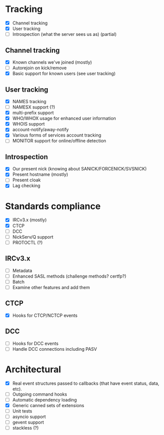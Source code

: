 # Tracking
- [x] Channel tracking
- [x] User tracking
- [ ] Introspection (what the server sees us as) (partial)

## Channel tracking
- [x] Known channels we've joined (mostly)
- [ ] Autorejoin on kick/remove
- [x] Basic support for known users (see user tracking)

## User tracking
- [x] NAMES tracking
- [ ] NAMESX support (?)
- [x] multi-prefix support
- [x] WHO/WHOX usage for enhanced user information
- [x] WHOIS support
- [x] account-notify/away-notify
- [x] Various forms of services account tracking
- [ ] MONITOR support for online/offline detection

## Introspection
- [x] Our present nick (knowing about SANICK/FORCENICK/SVSNICK)
- [x] Present hostname (mostly)
- [ ] Present cloak
- [x] Lag checking

# Standards compliance
- [x] IRCv3.x (mostly)
- [x] CTCP
- [ ] DCC
- [ ] NickServ/Q support
- [ ] PROTOCTL (?)

## IRCv3.x
- [ ] Metadata
- [ ] Enhanced SASL methods (challenge methods? certfp?)
- [ ] Batch
- [ ] Examine other features and add them

## CTCP
- [x] Hooks for CTCP/NCTCP events

## DCC
- [ ] Hooks for DCC events
- [ ] Handle DCC connections including PASV

# Architectural
- [x] Real event structures passed to callbacks (that have event status,
      data, etc).
- [ ] Outgoing command hooks
- [ ] Automatic dependency loading
- [x] Generic canned sets of extensions
- [ ] Unit tests
- [ ] asyncio support
- [ ] gevent support
- [ ] stackless (?)
